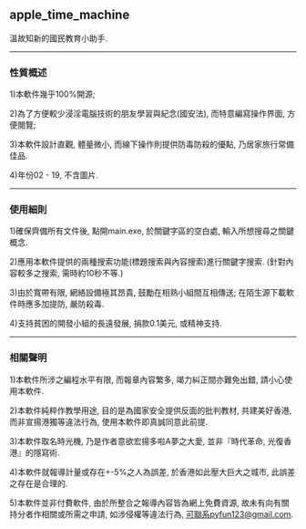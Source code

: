 ## apple_time_machine
溫故知新的國民教育小助手.

__________________________________________________________________________________________________
### 性質概述
1)本軟件幾乎100%開源; 

2)為了方便較少浸淫電腦技術的朋友學習與紀念(國安法), 而特意編寫操作界面, 方便閱覽;

3)本軟件設計直觀, 體量微小, 而線下操作則提供防毒防殺的優點, 乃居家旅行常備佳品.

4)年份02 - 19, 不含圖片.

__________________________________________________________________________________________________
### 使用細則
1)確保齊備所有文件後, 點開main.exe, 於關鍵字區的空白處, 輸入所想搜尋之關鍵概念.

2)應用本軟件提供的兩種搜索功能(標題搜索與內容搜索)進行關鍵字搜索. (針對內容較多之搜索, 需時約10秒不等.)

3)由於寬帶有限, 網絡設備極其昂貴, 鼓勵在相熟小組間互相傳送; 在陌生源下載軟件時應多加提防, 嚴防殺毒.

4)支持貧困的開發小組的長遠發展, 捐款0.1美元, 或精神支持.

__________________________________________________________________________________________________
### 相關聲明
1)本軟件所涉之編程水平有限, 而報章內容繁多, 竭力糾正間亦難免出錯, 請小心使用本軟件.

2)本軟件純粹作教學用途, 目的是為國家安全提供反面的批判教材, 共建美好香港, 而非宣揚港獨等違法行為, 使用本軟件即真誠同意此前提. 

3)本軟件取名時光機, 乃是作者意欲宏揚多啦A夢之大愛, 並非『時代革命, 光復香港』的隱寫術.

4)本軟件就報導計量或存在+-5%之人為誤差, 於香港如此壓大巨大之城市, 此誤差之存在是合理的.

5)本軟件並非付費軟件, 由於所整合之報導內容皆為網上免費資源, 故未有向有關持分者作相關或所需之申請, 如涉侵權等違法行為, 可聯系pyfun123@gmail.com.









